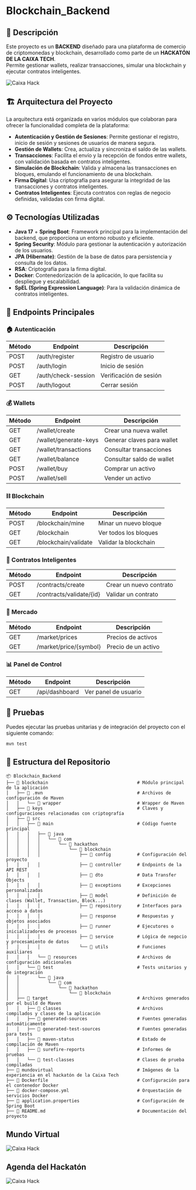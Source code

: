 # Blockchain_Backend

## 🚀 Descripción
Este proyecto es un **BACKEND** diseñado para una plataforma de comercio de criptomonedas y blockchain, desarrollado como parte de un **HACKATÓN DE LA CAIXA TECH**.  
Permite gestionar wallets, realizar transacciones, simular una blockchain y ejecutar contratos inteligentes.

![Caixa Hack](mundovirtual/caixa%20hack.png)


## 🏗️ Arquitectura del Proyecto
La arquitectura está organizada en varios módulos que colaboran para ofrecer la funcionalidad completa de la plataforma:

- **Autenticación y Gestión de Sesiones**: Permite gestionar el registro, inicio de sesión y sesiones de usuarios de manera segura.
- **Gestión de Wallets**: Crea, actualiza y sincroniza el saldo de las wallets.
- **Transacciones**: Facilita el envío y la recepción de fondos entre wallets, con validación basada en contratos inteligentes.
- **Simulación de Blockchain**: Valida y almacena las transacciones en bloques, emulando el funcionamiento de una blockchain.
- **Firma Digital**: Usa criptografía para asegurar la integridad de las transacciones y contratos inteligentes.
- **Contratos Inteligentes**: Ejecuta contratos con reglas de negocio definidas, validadas con firma digital.

## ⚙️ Tecnologías Utilizadas

- **Java 17** + **Spring Boot**: Framework principal para la implementación del backend, que proporciona un entorno robusto y eficiente.
- **Spring Security**: Módulo para gestionar la autenticación y autorización de los usuarios.
- **JPA (Hibernate)**: Gestión de la base de datos para persistencia y consulta de los datos.
- **RSA**: Criptografía para la firma digital.
- **Docker**: Contenedorización de la aplicación, lo que facilita su despliegue y escalabilidad.
- **SpEL (Spring Expression Language)**: Para la validación dinámica de contratos inteligentes.

## 🔗 Endpoints Principales

### 🏠 Autenticación
| Método | Endpoint               | Descripción               |
|--------|------------------------|---------------------------|
| POST   | /auth/register          | Registro de usuario       |
| POST   | /auth/login             | Inicio de sesión          |
| GET    | /auth/check-session     | Verificación de sesión    |
| POST   | /auth/logout            | Cerrar sesión             |

### 💰 Wallets
| Método | Endpoint               | Descripción               |
|--------|------------------------|---------------------------|
| GET    | /wallet/create          | Crear una nueva wallet    |
| GET    | /wallet/generate-keys   | Generar claves para wallet|
| GET    | /wallet/transactions    | Consultar transacciones   |
| GET    | /wallet/balance         | Consultar saldo de wallet |
| POST   | /wallet/buy             | Comprar un activo         |
| POST   | /wallet/sell            | Vender un activo          |

### ⛓️ Blockchain
| Método | Endpoint               | Descripción               |
|--------|------------------------|---------------------------|
| POST   | /blockchain/mine        | Minar un nuevo bloque     |
| GET    | /blockchain             | Ver todos los bloques     |
| GET    | /blockchain/validate    | Validar la blockchain     |

### 📝 Contratos Inteligentes
| Método | Endpoint               | Descripción               |
|--------|------------------------|---------------------------|
| POST   | /contracts/create       | Crear un nuevo contrato   |
| GET    | /contracts/validate/{id}| Validar un contrato       |

### 🏪 Mercado
| Método | Endpoint               | Descripción               |
|--------|------------------------|---------------------------|
| GET    | /market/prices          | Precios de activos        |
| GET    | /market/price/{symbol}  | Precio de un activo       |

### 📊 Panel de Control
| Método | Endpoint               | Descripción               |
|--------|------------------------|---------------------------|
| GET    | /api/dashboard          | Ver panel de usuario      |


## 🧪 Pruebas

Puedes ejecutar las pruebas unitarias y de integración del proyecto con el siguiente comando:

```bash
mvn test 
```

## 📂 Estructura del Repositorio

```plaintext
📦 Blockchain_Backend
├── 📁 blockchain                                  # Módulo principal de la aplicación
│   ├── 📁 .mvn                                    # Archivos de configuración de Maven
│   │   └── 📁 wrapper                             # Wrapper de Maven
│   ├── 📁 keys                                    # Claves y configuraciones relacionadas con criptografía
│   ├── 📁 src
│   │   ├── 📁 main                                # Código fuente principal
│   │   │   ├── 📁 java
│   │   │   │   └── 📁 com
│   │   │   │       └── 📁 hackathon
│   │   │   │           └── 📁 blockchain
│   │   │   │               ├── 📁 config          # Configuración del proyecto
│   │   │   │               ├── 📁 controller      # Endpoints de la API REST
│   │   │   │               ├── 📁 dto             # Data Transfer Objects
│   │   │   │               ├── 📁 exceptions      # Excepciones personalizadas
│   │   │   │               ├── 📁 model           # Definición de clases (Wallet, Transaction, Block...)
│   │   │   │               ├── 📁 repository      # Interfaces para acceso a datos
│   │   │   │               ├── 📁 response        # Respuestas y objetos asociados
│   │   │   │               ├── 📁 runner          # Ejecutores o inicializadores de procesos
│   │   │   │               ├── 📁 service         # Lógica de negocio y procesamiento de datos
│   │   │   │               └── 📁 utils           # Funciones auxiliares
│   │   │   └── 📁 resources                       # Archivos de configuración adicionales 
│   │   └── 📁 test                                # Tests unitarios y de integración
│   │       └── 📁 java
│   │           └── 📁 com
│   │               └── 📁 hackathon
│   │                   └── 📁 blockchain
│   ├── 📁 target                                  # Archivos generados por el build de Maven
│   │   ├── 📁 classes                             # Archivos compilados y clases de la aplicación
│   │   ├── 📁 generated-sources                   # Fuentes generadas automáticamente
│   │   ├── 📁 generated-test-sources              # Fuentes generadas para tests
│   │   ├── 📁 maven-status                        # Estado de compilación de Maven
│   │   ├── 📁 surefire-reports                    # Informes de pruebas
│   │   └── 📁 test-classes                        # Clases de prueba compiladas
├── 📁 mundovirtual                                # Imágenes de la experiencia en el hackatón de la Caixa Tech
├── 📜 Dockerfile                                  # Configuración para el contenedor Docker
├── 📜 docker-compose.yml                          # Orquestación de servicios Docker
├── 📜 application.properties                      # Configuración de Spring Boot
├── 📜 README.md                                   # Documentación del proyecto
```

## Mundo Virtual

![Caixa Hack](mundovirtual/mas.png)

## Agenda del Hackatón

![Caixa Hack](mundovirtual/cosas.png)
